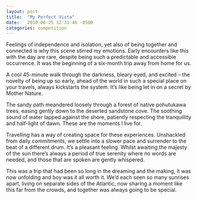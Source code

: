 ```yaml
---
layout: post
title:  "My Perfect Vista"
date:   2010-06-25 12:31:46 -0500
categories: competition
---
```

Feelings of independence and isolation, yet also of being together and connected is why this scene stirred my emotions.  Early encounters like this with the day are rare, despite being such a predictable and accessible occurrence.  It was the beginning of a six-month trip away from home for us.

A cool 45-minute walk through the darkness, bleary eyed, and excited – the novelty of being up so early, ahead of the world in such a special place on your travels, always kickstarts the system.  It’s like being let in on a secret by Mother Nature.

The sandy path meandered loosely through a forest of native pohutukawa trees, easing gently down to the deserted sandstone cove.  The soothing sound of water lapped against the shore, patiently respecting the tranquillity and half-light of dawn.  These are the moments I live for.

Travelling has a way of creating space for these experiences.  Unshackled from daily commitments, we settle into a slower pace and surrender to the beat of a different drum.  It’s a pleasant feeling. Whilst awaiting the majesty of the sun there’s always a period of true serenity where no words are needed, and those that are spoken are gently whispered.

This was a trip that had been so long in the dreaming and the making, it was now unfolding and boy was it all worth it.  We’d each seen so many sunrises apart, living on separate sides of the Atlantic, now sharing a moment like this far from the crowds, and together was always going to be special.
